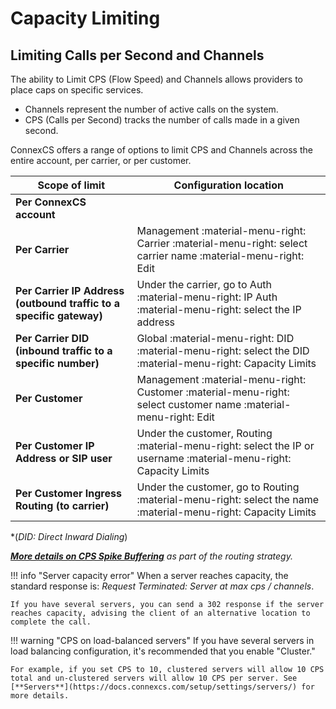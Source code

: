 # Capacity Limiting

## Limiting Calls per Second and Channels

The ability to Limit CPS (Flow Speed) and Channels allows providers to place caps on specific services.

* Channels represent the number of active calls on the system.
* CPS (Calls per Second) tracks the number of calls made in a given second.

ConnexCS offers a range of options to limit CPS and Channels across the entire account, per carrier, or per customer.

|Scope of limit | Configuration location |
|----|----|
|**Per ConnexCS account**|
|**Per Carrier**|Management :material-menu-right: Carrier :material-menu-right: select carrier name :material-menu-right: Edit|
|**Per Carrier IP Address (outbound traffic to a specific gateway)**|Under the carrier, go to Auth :material-menu-right: IP Auth :material-menu-right: select the IP address|
|**Per Carrier DID (inbound traffic to a specific number)**| Global :material-menu-right: DID :material-menu-right: select the DID :material-menu-right: Capacity Limits|
|**Per Customer**|Management :material-menu-right: Customer :material-menu-right: select customer name :material-menu-right: Edit|
|**Per Customer IP Address or SIP user**|Under the customer, Routing :material-menu-right: select the IP or username :material-menu-right: Capacity Limits|
|**Per Customer Ingress Routing (to carrier)**|Under the customer, go to Routing :material-menu-right: select the name :material-menu-right: Capacity Limits

*(*DID: Direct Inward Dialing*)

*[**More details on CPS Spike Buffering**](https://docs.connexcs.com/customer/routing/#capacity-limits) as part of the routing strategy.*

!!! info "Server capacity error"
    When a server reaches capacity, the standard response is: *Request Terminated: Server at max cps / channels*.

    If you have several servers, you can send a 302 response if the server reaches capacity, advising the client of an alternative location to complete the call.

!!! warning "CPS on load-balanced servers"
    If you have several servers in load balancing configuration, it's recommended that you enable "Cluster."

    For example, if you set CPS to 10, clustered servers will allow 10 CPS total and un-clustered servers will allow 10 CPS per server. See [**Servers**](https://docs.connexcs.com/setup/settings/servers/) for more details.
